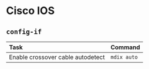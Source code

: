 # Cisco IOS

## `config-if`

| Task                              | Command   |
| :---                              | :---      |
| Enable crossover cable autodetect | `mdix auto` |
